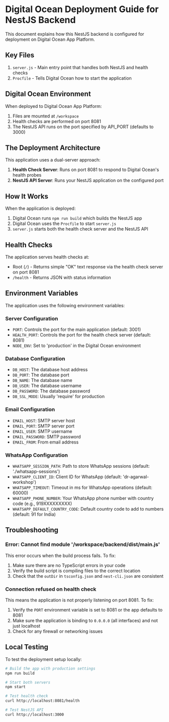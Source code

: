 # Digital Ocean Deployment Guide for NestJS Backend

This document explains how this NestJS backend is configured for deployment on Digital Ocean App Platform.

## Key Files

1. `server.js` - Main entry point that handles both NestJS and health checks
2. `Procfile` - Tells Digital Ocean how to start the application

## Digital Ocean Environment

When deployed to Digital Ocean App Platform:

1. Files are mounted at `/workspace`
2. Health checks are performed on port 8081
3. The NestJS API runs on the port specified by API_PORT (defaults to 3000)

## The Deployment Architecture

This application uses a dual-server approach:

1. **Health Check Server**: Runs on port 8081 to respond to Digital Ocean's health probes
2. **NestJS API Server**: Runs your NestJS application on the configured port

## How It Works

When the application is deployed:

1. Digital Ocean runs `npm run build` which builds the NestJS app
2. Digital Ocean uses the `Procfile` to start `server.js`
3. `server.js` starts both the health check server and the NestJS API

## Health Checks

The application serves health checks at:
- Root (`/`) - Returns simple "OK" text response via the health check server on port 8081
- `/health` - Returns JSON with status information

## Environment Variables

The application uses the following environment variables:

### Server Configuration
- `PORT`: Controls the port for the main application (default: 3001)
- `HEALTH_PORT`: Controls the port for the health check server (default: 8081)
- `NODE_ENV`: Set to 'production' in the Digital Ocean environment

### Database Configuration
- `DB_HOST`: The database host address
- `DB_PORT`: The database port
- `DB_NAME`: The database name
- `DB_USER`: The database username
- `DB_PASSWORD`: The database password
- `DB_SSL_MODE`: Usually 'require' for production

### Email Configuration
- `EMAIL_HOST`: SMTP server host
- `EMAIL_PORT`: SMTP server port
- `EMAIL_USER`: SMTP username
- `EMAIL_PASSWORD`: SMTP password
- `EMAIL_FROM`: From email address

### WhatsApp Configuration
- `WHATSAPP_SESSION_PATH`: Path to store WhatsApp sessions (default: './whatsapp-sessions')
- `WHATSAPP_CLIENT_ID`: Client ID for WhatsApp (default: 'dr-agarwal-workshop')
- `WHATSAPP_TIMEOUT`: Timeout in ms for WhatsApp operations (default: 60000)
- `WHATSAPP_PHONE_NUMBER`: Your WhatsApp phone number with country code (e.g., 919XXXXXXXXX)
- `WHATSAPP_DEFAULT_COUNTRY_CODE`: Default country code to add to numbers (default: 91 for India)

## Troubleshooting

### Error: Cannot find module '/workspace/backend/dist/main.js'

This error occurs when the build process fails. To fix:

1. Make sure there are no TypeScript errors in your code
2. Verify the build script is compiling files to the correct location
3. Check that the `outDir` in `tsconfig.json` and `nest-cli.json` are consistent

### Connection refused on health check

This means the application is not properly listening on port 8081. To fix:

1. Verify the `PORT` environment variable is set to 8081 or the app defaults to 8081
2. Make sure the application is binding to `0.0.0.0` (all interfaces) and not just localhost
3. Check for any firewall or networking issues

## Local Testing

To test the deployment setup locally:

```bash
# Build the app with production settings
npm run build

# Start both servers
npm start

# Test health check
curl http://localhost:8081/health

# Test NestJS API
curl http://localhost:3000
``` 